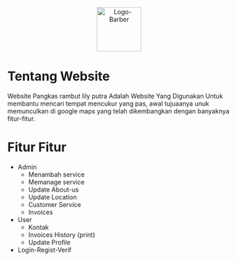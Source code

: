 <p align="center">
  <img src="https://github.com/Denngrh/Barber-ujikom/assets/112230212/83986cfc-2397-42fd-9626-06a9df793476" alt="Logo-Barber" style="width: 100px;">
</p>

# Tentang Website
Website Pangkas rambut lily putra Adalah Website Yang Digunakan Untuk membantu mencari tempat mencukur yang pas, awal tujuaanya unuk memunculkan di google maps yang telah dikembangkan dengan banyaknya fitur-fitur.

# Fitur Fitur
- Admin
    - Menambah service
    - Memanage service
    - Update About-us
    - Update Location
    - Customer Service
    - Invoices
- User
    - Kontak
    - Invoices History (print)
    - Update Profile
- Login-Regist-Verif

